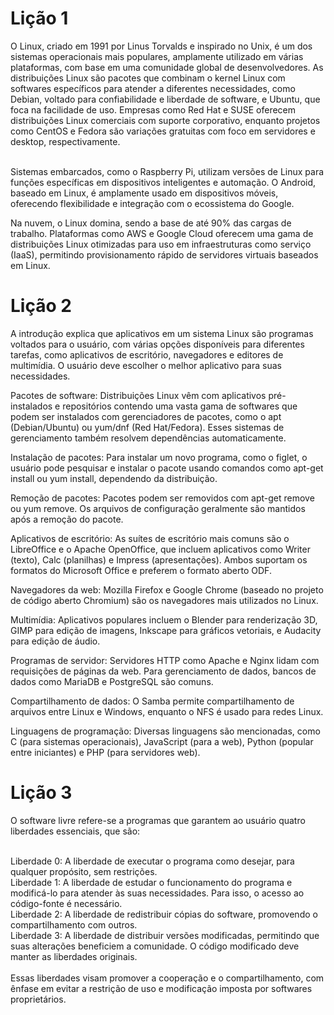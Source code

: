 <h1> Lição 1</h1>
O Linux, criado em 1991 por Linus Torvalds e inspirado no Unix, é um dos sistemas operacionais mais populares, amplamente utilizado em várias plataformas, com base em uma comunidade global de desenvolvedores. As distribuições Linux são pacotes que combinam o kernel Linux com softwares específicos para atender a diferentes necessidades, como Debian, voltado para confiabilidade e liberdade de software, e Ubuntu, que foca na facilidade de uso. Empresas como Red Hat e SUSE oferecem distribuições Linux comerciais com suporte corporativo, enquanto projetos como CentOS e Fedora são variações gratuitas com foco em servidores e desktop, respectivamente.<br><br>

Sistemas embarcados, como o Raspberry Pi, utilizam versões de Linux para funções específicas em dispositivos inteligentes e automação. O Android, baseado em Linux, é amplamente usado em dispositivos móveis, oferecendo flexibilidade e integração com o ecossistema do Google.<br>

Na nuvem, o Linux domina, sendo a base de até 90% das cargas de trabalho. Plataformas como AWS e Google Cloud oferecem uma gama de distribuições Linux otimizadas para uso em infraestruturas como serviço (IaaS), permitindo provisionamento rápido de servidores virtuais baseados em Linux.<br>

<h1>Lição 2</h1>
A introdução explica que aplicativos em um sistema Linux são programas voltados para o usuário, com várias opções disponíveis para diferentes tarefas, como aplicativos de escritório, navegadores e editores de multimídia. O usuário deve escolher o melhor aplicativo para suas necessidades.<br>

Pacotes de software: Distribuições Linux vêm com aplicativos pré-instalados e repositórios contendo uma vasta gama de softwares que podem ser instalados com gerenciadores de pacotes, como o apt (Debian/Ubuntu) ou yum/dnf (Red Hat/Fedora). Esses sistemas de gerenciamento também resolvem dependências automaticamente.<br>

Instalação de pacotes: Para instalar um novo programa, como o figlet, o usuário pode pesquisar e instalar o pacote usando comandos como apt-get install ou yum install, dependendo da distribuição.<br>

Remoção de pacotes: Pacotes podem ser removidos com apt-get remove ou yum remove. Os arquivos de configuração geralmente são mantidos após a remoção do pacote.<br>

Aplicativos de escritório: As suítes de escritório mais comuns são o LibreOffice e o Apache OpenOffice, que incluem aplicativos como Writer (texto), Calc (planilhas) e Impress (apresentações). Ambos suportam os formatos do Microsoft Office e preferem o formato aberto ODF.<br>

Navegadores da web: Mozilla Firefox e Google Chrome (baseado no projeto de código aberto Chromium) são os navegadores mais utilizados no Linux.<br>

Multimídia: Aplicativos populares incluem o Blender para renderização 3D, GIMP para edição de imagens, Inkscape para gráficos vetoriais, e Audacity para edição de áudio.<br>

Programas de servidor: Servidores HTTP como Apache e Nginx lidam com requisições de páginas da web. Para gerenciamento de dados, bancos de dados como MariaDB e PostgreSQL são comuns.<br>

Compartilhamento de dados: O Samba permite compartilhamento de arquivos entre Linux e Windows, enquanto o NFS é usado para redes Linux.<br>

Linguagens de programação: Diversas linguagens são mencionadas, como C (para sistemas operacionais), JavaScript (para a web), Python (popular entre iniciantes) e PHP (para servidores web).<br>

<h1>Lição 3</h1>
O software livre refere-se a programas que garantem ao usuário quatro liberdades essenciais, que são:<br><br>

Liberdade 0: A liberdade de executar o programa como desejar, para qualquer propósito, sem restrições.<br>
Liberdade 1: A liberdade de estudar o funcionamento do programa e modificá-lo para atender às suas necessidades. Para isso, o acesso ao código-fonte é necessário.<br>
Liberdade 2: A liberdade de redistribuir cópias do software, promovendo o compartilhamento com outros.<br>
Liberdade 3: A liberdade de distribuir versões modificadas, permitindo que suas alterações beneficiem a comunidade. O código modificado deve manter as liberdades originais.<br><br>
Essas liberdades visam promover a cooperação e o compartilhamento, com ênfase em evitar a restrição de uso e modificação imposta por softwares proprietários.<br>
